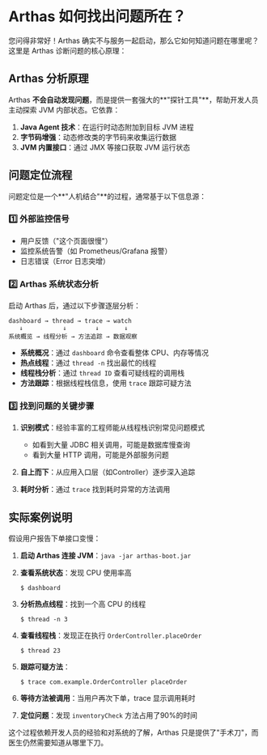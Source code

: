 # Arthas 如何找出问题所在？

您问得非常好！Arthas 确实不与服务一起启动，那么它如何知道问题在哪里呢？这里是 Arthas 诊断问题的核心原理：

## Arthas 分析原理

Arthas **不会自动发现问题**，而是提供一套强大的**"探针工具"**，帮助开发人员主动探索 JVM 内部状态。它依靠：

1. **Java Agent 技术**：在运行时动态附加到目标 JVM 进程
2. **字节码增强**：动态修改类的字节码来收集运行数据
3. **JVM 内置接口**：通过 JMX 等接口获取 JVM 运行状态

## 问题定位流程

问题定位是一个**"人机结合"**的过程，通常基于以下信息源：

### 1️⃣ 外部监控信号

- 用户反馈（"这个页面很慢"）
- 监控系统告警（如 Prometheus/Grafana 报警）
- 日志错误（Error 日志突增）

### 2️⃣ Arthas 系统状态分析

启动 Arthas 后，通过以下步骤逐层分析：

```
dashboard → thread → trace → watch
   ↓           ↓        ↓       ↓
系统概览 → 线程分析 → 方法追踪 → 数据观察
```

- **系统概况**：通过 `dashboard` 命令查看整体 CPU、内存等情况
- **热点线程**：通过 `thread -n` 找出最忙的线程
- **线程栈分析**：通过 `thread ID` 查看可疑线程的调用栈
- **方法跟踪**：根据线程栈信息，使用 `trace` 跟踪可疑方法

### 3️⃣ 找到问题的关键步骤

1. **识别模式**：经验丰富的工程师能从线程栈识别常见问题模式
   - 如看到大量 JDBC 相关调用，可能是数据库慢查询
   - 看到大量 HTTP 调用，可能是外部服务问题

2. **自上而下**：从应用入口层（如Controller）逐步深入追踪

3. **耗时分析**：通过 `trace` 找到耗时异常的方法调用

## 实际案例说明

假设用户报告下单接口变慢：

1. **启动 Arthas 连接 JVM**：`java -jar arthas-boot.jar`

2. **查看系统状态**：发现 CPU 使用率高
   ```
   $ dashboard
   ```

3. **分析热点线程**：找到一个高 CPU 的线程
   ```
   $ thread -n 3
   ```

4. **查看线程栈**：发现正在执行 `OrderController.placeOrder`
   ```
   $ thread 23
   ```

5. **跟踪可疑方法**：
   ```
   $ trace com.example.OrderController placeOrder
   ```

6. **等待方法被调用**：当用户再次下单，trace 显示调用耗时

7. **定位问题**：发现 `inventoryCheck` 方法占用了90%的时间

这个过程依赖开发人员的经验和对系统的了解，Arthas 只是提供了"手术刀"，而医生仍然需要知道从哪里下刀。